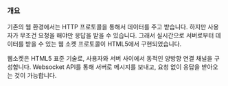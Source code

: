 ### 개요
기존의 웹 환경에서는 HTTP 프로토콜을 통해서 데이터를 주고 받습니다. 하지만 사용자가 무조건 요청을 해야만 응답을 받을 수 있습니다. 
그래서 실시간으로 서버로부터 데이터를 받을 수 있는 웹 소켓 프로토콜이 HTML5에서 구현되었습니다. 

웹소켓은 HTML5 표준 기술로, 사용자와 서버 사이에서 동적인 양방향 연결 채널을 구성합니다. Websocket API를 통해 서버로 메시지를 보내고, 요청 없이 응답을 받아오는 것이 가능합니다. 
